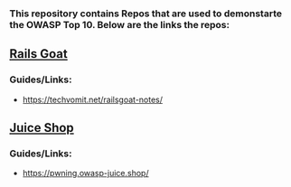 ### This repository contains Repos that are used to demonstarte the OWASP Top 10. Below are the links the repos:

## [Rails Goat](https://github.com/OWASP/railsgoat)

### Guides/Links:
 - https://techvomit.net/railsgoat-notes/

## [Juice Shop](https://github.com/juice-shop/juice-shop)

### Guides/Links:
 - https://pwning.owasp-juice.shop/